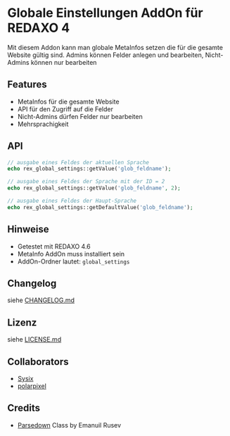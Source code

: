 Globale Einstellungen AddOn für REDAXO 4
========================================

Mit diesem Addon kann man globale MetaInfos setzen die für die gesamte Website gültig sind. Admins können Felder anlegen und bearbeiten, Nicht-Admins können nur bearbeiten

Features
--------

* MetaInfos für die gesamte Website
* API für den Zugriff auf die Felder
* Nicht-Admins dürfen Felder nur bearbeiten
* Mehrsprachigkeit

API
---

```php
// ausgabe eines Feldes der aktuellen Sprache
echo rex_global_settings::getValue('glob_feldname');

// ausgabe eines Feldes der Sprache mit der ID = 2
echo rex_global_settings::getValue('glob_feldname', 2);

// ausgabe eines Feldes der Haupt-Sprache
echo rex_global_settings::getDefaultValue('glob_feldname');
```

Hinweise
--------

* Getestet mit REDAXO 4.6
* MetaInfo AddOn muss installiert sein
* AddOn-Ordner lautet: `global_settings`

Changelog
---------

siehe [CHANGELOG.md](CHANGELOG.md)

Lizenz
------

siehe [LICENSE.md](LICENSE.md)

Collaborators
-------------

* [Sysix](https://github.com/Sysix)
* [polarpixel](https://github.com/polarpixel)

Credits
-------

* [Parsedown](http://parsedown.org/) Class by Emanuil Rusev

